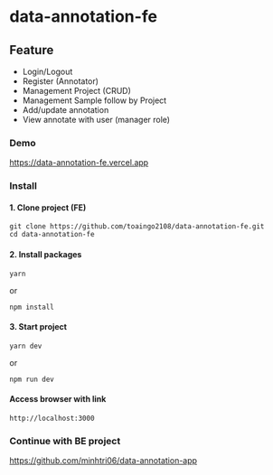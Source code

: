 # data-annotation-fe

## Feature

- Login/Logout
- Register (Annotator)
- Management Project (CRUD)
- Management Sample follow by Project
- Add/update annotation
- View annotate with user (manager role)

### Demo

<https://data-annotation-fe.vercel.app>

### Install

#### 1. Clone project (FE)

```gitbash
git clone https://github.com/toaingo2108/data-annotation-fe.git
cd data-annotation-fe
```

#### 2. Install packages

```gitbash
yarn
```

or

```gitbash
npm install
```

#### 3. Start project

```gitbash
yarn dev
```

or

```gitbash
npm run dev
```

#### Access browser with link

```gitbash
http://localhost:3000
```

### Continue with BE project

<https://github.com/minhtri06/data-annotation-app>
